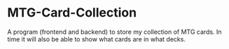# MTG-Card-Collection
A program (frontend and backend) to store my collection of MTG cards. In time it will also be able to show what cards are in what decks.
